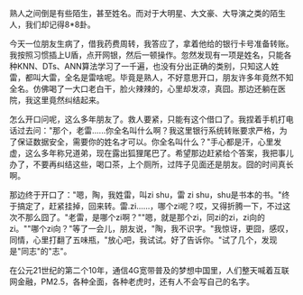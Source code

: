熟人之间倒是有些陌生，甚至姓名。而对于大明星、大文豪、大导演之类的陌生人，我们却记得8*8卦。

<!-- TEASER_END -->

今天一位朋友生病了，借我药费周转，我答应了，拿着他给的银行卡号准备转账。我按照习惯插上U盾，点开网银，然后一顿操作。忽然发现有一项是姓名，只能各种KNN、DTs、ANN算法学习了一千遍，也没有分出正确的类别，只知这人姓雷，都叫大雷，全名是雷啥呢。毕竟是熟人，不好意思开口，朋友许多年竟然不知全名。仿佛喝了一大口老白干，脸火辣辣的，心里却发凉，真囧。那边还躺在医院，我这里竟然纠结起来。

怎么开口问呢，这么多年朋友了。救人要紧，只能有这个借口了。我捏着手机打电话过去问："那个，老雷......你全名叫什么啊？我这里银行系统转账要求严格，为了保证数据安全，需要你的姓名才可以。你全名叫什么？"手心都是汗，心里发虚，这么多年称兄道弟，现在露出狐狸尾巴了。希望那边赶紧给个答案，我把事儿办了，不要再纠结这些，喝口茶，上个厕所，过阵子见面还是朋友。囧的时间真长啊。

那边终于开口了："嗯，陶，我姓雷，叫zi shu，雷 zi shu，shu是书本的书。"终于搞定了，赶紧挂掉，回来转。雷.zi......，哪个zi呢？哎，又得折腾一下，不过这次不那么囧了。"老雷，是哪个zi啊？""嗯，就是那个zi，同zi的zi，zi向的zi。""哪个zi向？"等了一会儿，朋友说，"陶，我不识字。"我惊讶，更囧，感叹，同情，心里打翻了五味瓶，"放心吧，我试试。好了告诉你。"试了几个，发现是"同志"的"志"。

在公元21世纪的第二个10年，通信4G宽带普及的梦想中国里，人们整天喊着互联网金融，PM2.5，各种全面，各种老虎时，还有人不会写自己的名字。
